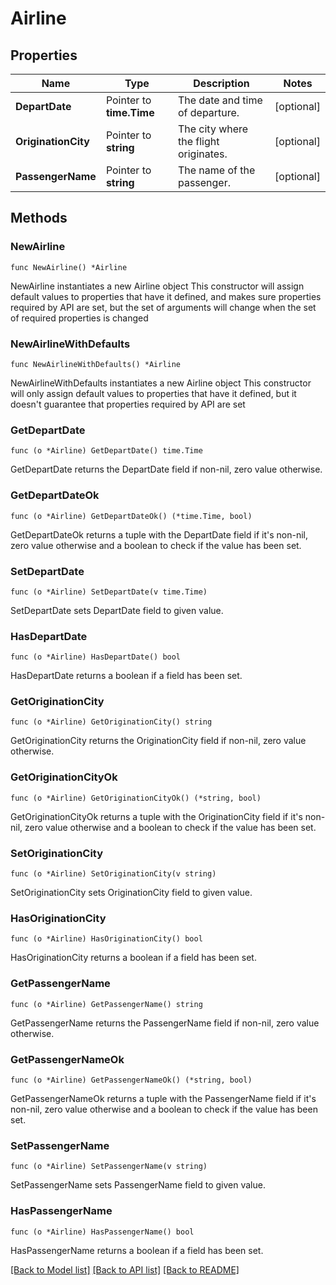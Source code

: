 # Airline

## Properties

Name | Type | Description | Notes
------------ | ------------- | ------------- | -------------
**DepartDate** | Pointer to **time.Time** | The date and time of departure. | [optional] 
**OriginationCity** | Pointer to **string** | The city where the flight originates. | [optional] 
**PassengerName** | Pointer to **string** | The name of the passenger. | [optional] 

## Methods

### NewAirline

`func NewAirline() *Airline`

NewAirline instantiates a new Airline object
This constructor will assign default values to properties that have it defined,
and makes sure properties required by API are set, but the set of arguments
will change when the set of required properties is changed

### NewAirlineWithDefaults

`func NewAirlineWithDefaults() *Airline`

NewAirlineWithDefaults instantiates a new Airline object
This constructor will only assign default values to properties that have it defined,
but it doesn't guarantee that properties required by API are set

### GetDepartDate

`func (o *Airline) GetDepartDate() time.Time`

GetDepartDate returns the DepartDate field if non-nil, zero value otherwise.

### GetDepartDateOk

`func (o *Airline) GetDepartDateOk() (*time.Time, bool)`

GetDepartDateOk returns a tuple with the DepartDate field if it's non-nil, zero value otherwise
and a boolean to check if the value has been set.

### SetDepartDate

`func (o *Airline) SetDepartDate(v time.Time)`

SetDepartDate sets DepartDate field to given value.

### HasDepartDate

`func (o *Airline) HasDepartDate() bool`

HasDepartDate returns a boolean if a field has been set.

### GetOriginationCity

`func (o *Airline) GetOriginationCity() string`

GetOriginationCity returns the OriginationCity field if non-nil, zero value otherwise.

### GetOriginationCityOk

`func (o *Airline) GetOriginationCityOk() (*string, bool)`

GetOriginationCityOk returns a tuple with the OriginationCity field if it's non-nil, zero value otherwise
and a boolean to check if the value has been set.

### SetOriginationCity

`func (o *Airline) SetOriginationCity(v string)`

SetOriginationCity sets OriginationCity field to given value.

### HasOriginationCity

`func (o *Airline) HasOriginationCity() bool`

HasOriginationCity returns a boolean if a field has been set.

### GetPassengerName

`func (o *Airline) GetPassengerName() string`

GetPassengerName returns the PassengerName field if non-nil, zero value otherwise.

### GetPassengerNameOk

`func (o *Airline) GetPassengerNameOk() (*string, bool)`

GetPassengerNameOk returns a tuple with the PassengerName field if it's non-nil, zero value otherwise
and a boolean to check if the value has been set.

### SetPassengerName

`func (o *Airline) SetPassengerName(v string)`

SetPassengerName sets PassengerName field to given value.

### HasPassengerName

`func (o *Airline) HasPassengerName() bool`

HasPassengerName returns a boolean if a field has been set.


[[Back to Model list]](../README.md#documentation-for-models) [[Back to API list]](../README.md#documentation-for-api-endpoints) [[Back to README]](../README.md)


